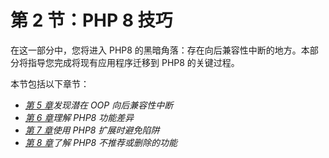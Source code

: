# 第 2 节：PHP 8 技巧

在这一部分中，您将进入 PHP8 的黑暗角落：存在向后兼容性中断的地方。本部分将指导您完成将现有应用程序迁移到 PHP8 的关键过程。

本节包括以下章节：

*   [*第 5 章*](05.html#_idTextAnchor104)*发现潜在 OOP 向后兼容性中断*
*   [*第 6 章*](06.html#_idTextAnchor129)*理解 PHP8 功能差异*
*   [*第 7 章*](07.html#_idTextAnchor162)*使用 PHP8 扩展时避免陷阱*
*   [*第 8 章*](08.html#_idTextAnchor195)*了解 PHP8 不推荐或删除的功能*